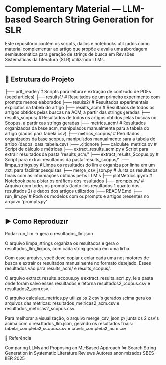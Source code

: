 # Complementary Material — LLM-based Search String Generation for SLR

Este repositório contém os scripts, dados e notebooks utilizados como material complementar ao artigo que propõe e avalia uma abordagem semiautomática para geração de strings de busca em Revisões Sistemáticas da Literatura (SLR) utilizando LLMs.

---

## 📁 Estrutura do Projeto

├── pdf_reader/ # Scripts para leitura e extração de conteúdo de PDFs (seed articles)
├── results1/ # Resultados de um primeiro experimento com prompts menos elaborados
├── results2/ # Resultados experimentais explicitos na tabela do artigo
    ├── results_acm/ # Resultados de todos os artigos obtidos pelas buscas na ACM, a partir das strings geradas
    ├── results_scopus/ # Resultados de todos os artigos obtidos pelas buscas no Scopus, a partir das strings geradas
    ├── metrics_acm/ # Resultados organizados da base acm, manipulados manualmente para a tabela do artigo (dados para tabela.csv)
    ├── metrics_scopus/ # Resultados organizados da base scopus, manipulados manualmente para a tabela do artigo (dados_para_tabela.csv)
├── .gitignore
├── calculate_metrics.py # Script de cálculo e métricas
├── extract_results_acm.py # Script para extrair resultados da pasta 'results_acm/'
├── extract_results_Scopus.py # Script para extrair resultados da pasta 'results_scopus/'
├── limpa_strings.py # Limpa os resultados do llm e organiza por linha em um .txt, para facilitar pesquisas
├── merge_csv_json.py # Junta os resultados finais com as informações obtidas pelos LLM's
├── plotMetrics.ipynb # Notebook para plotar os gráficos dos resultados
├── prompts.py/ # Arquivo com todos os prompts (tanto dos resultados 1 quanto dos resultados 2) e dados dos artigos utilizados
├── README.md
├── run_llm.py/ # Roda os modelos com os prompts e artigos presentes no arquivo 'prompts.py'

---

## ▶️ Como Reproduzir

Rodar run_llm -> gera o resultados_llm.json

O arquivo limpa_strings organiza os resultados e gera o resultados_llm_limpos, com cada string gerada em uma linha.

Com esse arquivo, você deve copiar e colar cada uma nos motores de busca e extrair os resultados manualmente no formato desejado. Esses resultados vão para results_acm/ e results_scopus/.

O arquivo extract_results_scopus.py e extract_results_acm.py, le a pasta onde foram salvo esses resultados e retorna resultados2_scopus.csv e resultados2_acm.csv.

O arquivo calculate_metrics.py utiliza os 2 csv's gerados acima gera os arquivos das métricas: resultados_metricas2_acm.csv e resultados_metricas2_scopus.csv.

Para melhorar a visualização, o arquivo merge_csv_json.py junta os 2 csv's acima com o resultados_llm.json, gerando os resultados finais: tabela_completa2_scopus.csv e tabela_completa2_acm.csv



📎 Referência

Comparing LLMs and Proposing an ML-Based Approach for Search String Generation in Systematic Literature Reviews
Autores anonimizados
SBES-IIER 2025